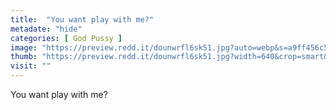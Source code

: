 ```yaml
---
title:  "You want play with me?"
metadate: "hide"
categories: [ God Pussy ]
image: "https://preview.redd.it/dounwrfl6sk51.jpg?auto=webp&s=a9ff456c588291ec0a212c0096118962f72993a4"
thumb: "https://preview.redd.it/dounwrfl6sk51.jpg?width=640&crop=smart&auto=webp&s=7b0bba75cfe0dc6d0a3be0eed7bdec70af75ad4c"
visit: ""
---
```

You want play with me?
